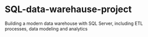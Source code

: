 # SQL-data-warehause-project
Building a modern data warehouse with SQL Server, including ETL processes, data modeling and analytics
